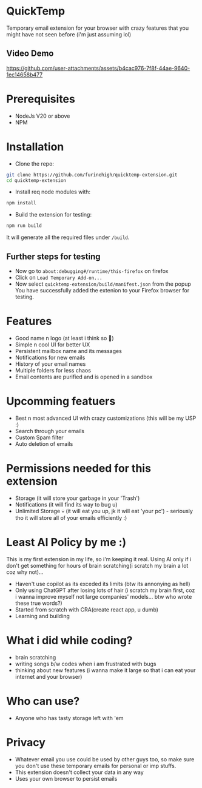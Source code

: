# QuickTemp
Temporary email extension for your browser with crazy features that you might have not seen before (i'm just assuming lol)

## Video Demo


https://github.com/user-attachments/assets/b4cac976-7f8f-44ae-9640-1ec14658b477




# Prerequisites
- NodeJs V20 or above
- NPM

# Installation
- Clone the repo:
```bash
git clone https://github.com/furinehigh/quicktemp-extension.git
cd quicktemp-extension
```
- Install req node modules with:
```bash
npm install
```
- Build the extension for testing:
```bash
npm run build
```
It will generate all the required files under `/build`.

## Further steps for testing
- Now go to `about:debugging#/runtime/this-firefox` on firefox
- Click on `Load Temporary Add-on...` 
- Now select `quicktemp-extension/build/manifest.json` from the popup
You have successfully added the extenion to your Firefox browser for testing.

# Features
- Good name n logo (at least i think so 👀)
- Simple n cool UI for better UX
- Persistent mailbox name and its messages
- Notifications for new emails
- History of your email names
- Multiple folders for less chaos 
- Email contents are purified and is opened in a sandbox

# Upcomming featuers
- Best n most advanced UI with crazy customizations (this will be my USP :)
- Search through your emails
- Custom Spam filter
- Auto deletion of emails

# Permissions needed for this extension
- Storage (it will store your garbage in your 'Trash')
- Notifications (it will find its way to bug u)
- Unlimited Storage 💀 (it will eat you up, jk it will eat 'your pc') -  seriously tho it will store all of your emails efficiently  :)


# Least AI Policy by me :)
This is my first extension in my life, so i'm keeping it real. Using AI only if i don't get something for hours of brain scratching(i scratch my brain a lot coz why not)...
- Haven't use copilot as its exceded its limits (btw its annonying as hell)
- Only using ChatGPT after losing lots of hair (i scratch my brain first, coz i wanna improve myself not large companies' models... btw who wrote these true words?)
- Started from scratch with CRA(create react app, u dumb)
- Learning and building

# What i did while coding?
- brain scratching
- writing songs b/w codes when i am frustrated with bugs
- thinking about new features (i wanna make it large so that i can eat your internet and your browser)

# Who can use?
- Anyone who has tasty storage left with 'em

# Privacy
- Whatever email you use could be used by other guys too, so make sure you don't use these temporary emails for personal or imp stuffs.
- This extension doesn't collect your data in any way
- Uses your own browser to persist emails
